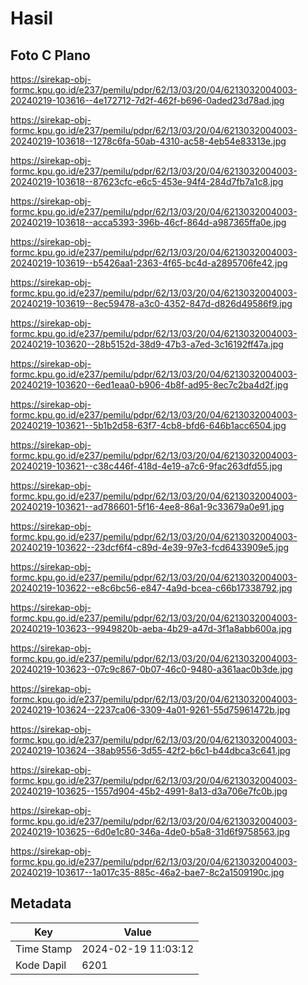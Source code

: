 # Hasil

## Foto C Plano

https://sirekap-obj-formc.kpu.go.id/e237/pemilu/pdpr/62/13/03/20/04/6213032004003-20240219-103616--4e172712-7d2f-462f-b696-0aded23d78ad.jpg

https://sirekap-obj-formc.kpu.go.id/e237/pemilu/pdpr/62/13/03/20/04/6213032004003-20240219-103618--1278c6fa-50ab-4310-ac58-4eb54e83313e.jpg

https://sirekap-obj-formc.kpu.go.id/e237/pemilu/pdpr/62/13/03/20/04/6213032004003-20240219-103618--87623cfc-e6c5-453e-94f4-284d7fb7a1c8.jpg

https://sirekap-obj-formc.kpu.go.id/e237/pemilu/pdpr/62/13/03/20/04/6213032004003-20240219-103618--acca5393-396b-46cf-864d-a987365ffa0e.jpg

https://sirekap-obj-formc.kpu.go.id/e237/pemilu/pdpr/62/13/03/20/04/6213032004003-20240219-103619--b5426aa1-2363-4f65-bc4d-a2895706fe42.jpg

https://sirekap-obj-formc.kpu.go.id/e237/pemilu/pdpr/62/13/03/20/04/6213032004003-20240219-103619--8ec59478-a3c0-4352-847d-d826d49586f9.jpg

https://sirekap-obj-formc.kpu.go.id/e237/pemilu/pdpr/62/13/03/20/04/6213032004003-20240219-103620--28b5152d-38d9-47b3-a7ed-3c16192ff47a.jpg

https://sirekap-obj-formc.kpu.go.id/e237/pemilu/pdpr/62/13/03/20/04/6213032004003-20240219-103620--6ed1eaa0-b906-4b8f-ad95-8ec7c2ba4d2f.jpg

https://sirekap-obj-formc.kpu.go.id/e237/pemilu/pdpr/62/13/03/20/04/6213032004003-20240219-103621--5b1b2d58-63f7-4cb8-bfd6-646b1acc6504.jpg

https://sirekap-obj-formc.kpu.go.id/e237/pemilu/pdpr/62/13/03/20/04/6213032004003-20240219-103621--c38c446f-418d-4e19-a7c6-9fac263dfd55.jpg

https://sirekap-obj-formc.kpu.go.id/e237/pemilu/pdpr/62/13/03/20/04/6213032004003-20240219-103621--ad786601-5f16-4ee8-86a1-9c33679a0e91.jpg

https://sirekap-obj-formc.kpu.go.id/e237/pemilu/pdpr/62/13/03/20/04/6213032004003-20240219-103622--23dcf6f4-c89d-4e39-97e3-fcd6433909e5.jpg

https://sirekap-obj-formc.kpu.go.id/e237/pemilu/pdpr/62/13/03/20/04/6213032004003-20240219-103622--e8c6bc56-e847-4a9d-bcea-c66b17338792.jpg

https://sirekap-obj-formc.kpu.go.id/e237/pemilu/pdpr/62/13/03/20/04/6213032004003-20240219-103623--9949820b-aeba-4b29-a47d-3f1a8abb600a.jpg

https://sirekap-obj-formc.kpu.go.id/e237/pemilu/pdpr/62/13/03/20/04/6213032004003-20240219-103623--07c9c867-0b07-46c0-9480-a361aac0b3de.jpg

https://sirekap-obj-formc.kpu.go.id/e237/pemilu/pdpr/62/13/03/20/04/6213032004003-20240219-103624--2237ca06-3309-4a01-9261-55d75961472b.jpg

https://sirekap-obj-formc.kpu.go.id/e237/pemilu/pdpr/62/13/03/20/04/6213032004003-20240219-103624--38ab9556-3d55-42f2-b6c1-b44dbca3c641.jpg

https://sirekap-obj-formc.kpu.go.id/e237/pemilu/pdpr/62/13/03/20/04/6213032004003-20240219-103625--1557d904-45b2-4991-8a13-d3a706e7fc0b.jpg

https://sirekap-obj-formc.kpu.go.id/e237/pemilu/pdpr/62/13/03/20/04/6213032004003-20240219-103625--6d0e1c80-346a-4de0-b5a8-31d6f9758563.jpg

https://sirekap-obj-formc.kpu.go.id/e237/pemilu/pdpr/62/13/03/20/04/6213032004003-20240219-103617--1a017c35-885c-46a2-bae7-8c2a1509190c.jpg


## Metadata

| Key        | Value               |
| ---------- | ------------------- |
| Time Stamp | 2024-02-19 11:03:12 |
| Kode Dapil | 6201                |



